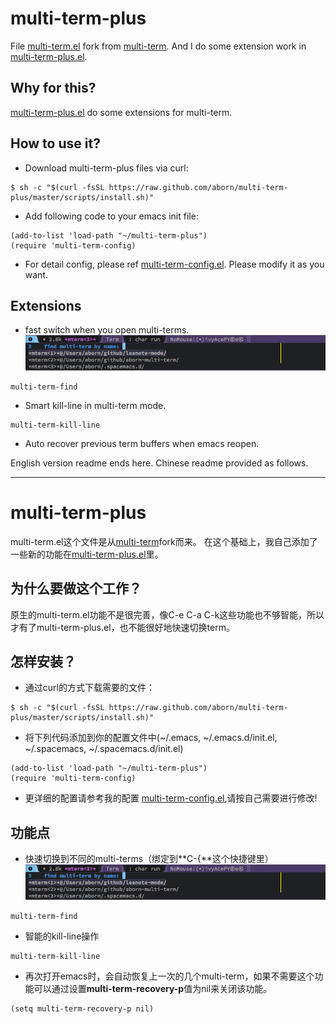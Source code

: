 # multi-term-plus
File [multi-term.el](./multi-term.el) fork from [multi-term](https://www.emacswiki.org/emacs/download/multi-term.el). 
And I do some extension work in [multi-term-plus.el](./multi-term-plus.el).

## Why for this?
[multi-term-plus.el](./multi-term-plus.el) do some extensions for multi-term.

## How to use it?
* Download multi-term-plus files via curl:
```shell
$ sh -c "$(curl -fsSL https://raw.github.com/aborn/multi-term-plus/master/scripts/install.sh)"
```
* Add following code to your emacs init file:
```elisp
(add-to-list 'load-path "~/multi-term-plus")
(require 'multi-term-config)
```
* For detail config, please ref [multi-term-config.el](./multi-term-config.el). Please modify it as you want.

## Extensions
* fast switch when you open multi-terms.  
![](images/find.png "multi-term-find.")  
```elisp
multi-term-find
```
* Smart kill-line in multi-term mode.  
```elisp
multi-term-kill-line
```
* Auto recover previous term buffers when emacs reopen.  

English version readme ends here. Chinese readme provided as follows.

--------------------------------------------------------------------------------
# multi-term-plus
multi-term.el这个文件是从[multi-term](https://www.emacswiki.org/emacs/download/multi-term.el)fork而来。
在这个基础上，我自己添加了一些新的功能在[multi-term-plus.el](./multi-term-plus.el)里。

## 为什么要做这个工作？
原生的multi-term.el功能不是很完善，像C-e C-a C-k这些功能也不够智能，所以才有了multi-term-plus.el，也不能很好地快速切换term。

## 怎样安装？
* 通过curl的方式下载需要的文件：
```shell
$ sh -c "$(curl -fsSL https://raw.github.com/aborn/multi-term-plus/master/scripts/install.sh)"
```
* 将下列代码添加到你的配置文件中(~/.emacs, ~/.emacs.d/init.el, ~/.spacemacs, ~/.spacemacs.d/init.el)
```elisp
(add-to-list 'load-path "~/multi-term-plus")
(require 'multi-term-config)
```
* 更详细的配置请参考我的配置 [multi-term-config.el](./multi-term-config.el),请按自己需要进行修改!

## 功能点
* 快速切换到不同的multi-terms（绑定到**C-{**这个快捷键里）   
![](images/find.png "multi-term-find.")  
```elisp
multi-term-find
```
* 智能的kill-line操作  
```elisp
multi-term-kill-line
```
* 再次打开emacs时，会自动恢复上一次的几个multi-term，如果不需要这个功能可以通过设置**multi-term-recovery-p**值为nil来关闭该功能。  
```elisp
(setq multi-term-recovery-p nil)
```


